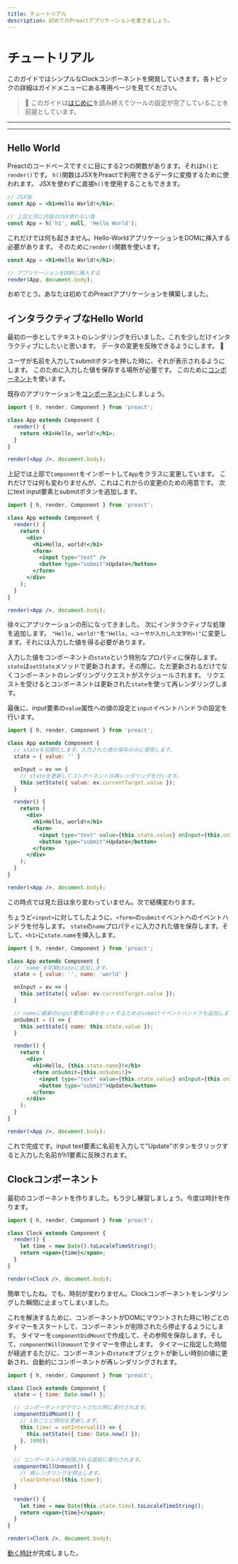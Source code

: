 ```yaml
---
title: チュートリアル
description: 初めてのPreactアプリケーションを書きましょう。
---
```


# チュートリアル

このガイドではシンプルなClockコンポーネントを開発していきます。各トピックの詳細はガイドメニューにある専用ページを見てください。

> :information_desk_person: このガイドは[はじめに](/guide/v10/getting-started)を読み終えてツールの設定が完了していることを前提としています。

---

<toc></toc>

---

## Hello World

Preactのコードベースですぐに目にする2つの関数があります。それは`h()`と`render()`です。
`h()`関数はJSXをPreactで利用できるデータに変換するために使われます。
JSXを使わずに直接`h()`を使用することもできます。

```jsx
// JSX版
const App = <h1>Hello World!</h1>;

// 上記と同じ内容のJSX使わない版
const App = h('h1', null, 'Hello World');
```

これだけでは何も起きません。Hello-WorldアプリケーションをDOMに挿入する必要があります。
そのために`render()`関数を使います。

```jsx
const App = <h1>Hello World!</h1>;

// アプリケーションをDOMに挿入する
render(App, document.body);
```

おめでとう。あなたは初めてのPreactアプリケーションを構築しました。

## インタラクティブなHello World

最初の一歩としてテキストのレンダリングを行いました。これを少しだけインタラクティブにしたいと思います。
データの変更を反映できるようにします。 :star2:

ユーザが名前を入力してsubmitボタンを押した時に、それが表示されるようにします。
このために入力した値を保存する場所が必要です。
このために[コンポーネント](/guide/v10/components)を使います。

既存のアプリケーションを[コンポーネント](/guide/v10/components)にしましょう。

```jsx
import { h, render, Component } from 'preact';

class App extends Component {
  render() {
    return <h1>Hello, world!</h1>;
  }
}

render(<App />, document.body);
```

上記では上部で`Component`をインポートして`App`をクラスに変更しています。
これだけでは何も変わりませんが、これはこれからの変更のための用意です。
次にtext input要素とsubmitボタンを追加します。

```jsx
import { h, render, Component } from 'preact';

class App extends Component {
  render() {
    return (
      <div>
        <h1>Hello, world!</h1>
        <form>
          <input type="text" />
          <button type="submit">Update</button>
        </form>
      </div>
    );
  }
}

render(<App />, document.body);
```

徐々にアプリケーションの形になってきました。
次にインタラクティブな処理を追加します。
`"Hello, world!"`を`"Hello, <ユーザが入力した文字列>!"`に変更します。それには入力した値を得る必要があります。

入力した値をコンポーネントの`state`という特別なプロパティに保存します。
`state`は`setState`メソッドで更新されます。その際に、ただ更新されるだけでなくコンポーネントのレンダリングリクエストがスケジュールされます。
リクエストを受けるとコンポーネントは更新された`state`を使って再レンダリングします。

最後に、input要素の`value`属性への値の設定と`input`イベントハンドラの設定を行います。

```jsx
import { h, render, Component } from 'preact';

class App extends Component {
  // stateを初期化します。入力された値の保存のみに使用します。
  state = { value: '' }

  onInput = ev => {
    // stateを更新してコンポーネントの再レンダリングを行います。
    this.setState({ value: ev.currentTarget.value });
  }

  render() {
    return (
      <div>
        <h1>Hello, world!</h1>
        <form>
          <input type="text" value={this.state.value} onInput={this.onInput} />
          <button type="submit">Update</button>
        </form>
      </div>
    );
  }
}

render(<App />, document.body);
```

この時点では見た目は余り変わっていません。次で結構変わります。

ちょうど`<input>`に対してしたように、`<form>`の`submit`イベントへのイベントハンドラを付与します。
`state`の`name`プロパティに入力された値を保存します。そして、`<h1>`に`state.name`を挿入します。

```jsx
import { h, render, Component } from 'preact';

class App extends Component {
  // `name`を初期stateに追加します。
  state = { value: '', name: 'world' }

  onInput = ev => {
    this.setState({ value: ev.currentTarget.value });
  }

  // nameに最新のinput要素の値をセットするためのsubmitイベントハンドラを追加します。
  onSubmit = () => {
    this.setState({ name: this.state.value });
  }

  render() {
    return (
      <div>
        <h1>Hello, {this.state.name}!</h1>
        <form onSubmit={this.onSubmit}>
          <input type="text" value={this.state.value} onInput={this.onInput} />
          <button type="submit">Update</button>
        </form>
      </div>
    );
  }
}

render(<App />, document.body);
```

これで完成です。input text要素に名前を入力して"Update"ボタンをクリックすると入力した名前がh1要素に反映されます。

## Clockコンポーネント

最初のコンポーネントを作りました。もう少し練習しましょう。今度は時計を作ります。

```jsx
import { h, render, Component } from 'preact';

class Clock extends Component {
  render() {
    let time = new Date().toLocaleTimeString();
    return <span>{time}</span>;
  }
}

render(<Clock />, document.body);
```

簡単でしたね。でも、時刻が変わりません。Clockコンポーネントをレンダリングした瞬間に止まってしまいました。

これを解決するために、コンポーネントがDOMにマウントされた時に1秒ごとのタイマーをスタートして、コンポーネントが削除されたら停止するようにします。
タイマーを`componentDidMount`で作成して、その参照を保存します。そして、`componentWillUnmount`でタイマーを停止します。
タイマーに指定した時間が経過するたびに、コンポーネントの`state`オブジェクトが新しい時刻の値に更新され、自動的にコンポーネントが再レンダリングされます。

```jsx
import { h, render, Component } from 'preact';

class Clock extends Component {
  state = { time: Date.now() };

  // コンポーネントがマウントされた時に実行されます。
  componentDidMount() {
    // 1秒ごとに時刻を更新します。
    this.timer = setInterval(() => {
      this.setState({ time: Date.now() });
    }, 1000);
  }

  // コンポーネントが削除される直前に実行されます。
  componentWillUnmount() {
    // 再レンダリングを停止します。
    clearInterval(this.timer);
  }

  render() {
    let time = new Date(this.state.time).toLocaleTimeString();
    return <span>{time}</span>;
  }
}

render(<Clock />, document.body);
```

[動く時計](http://jsfiddle.net/developit/u9m5x0L7/embedded/result,js/)が完成しました。
